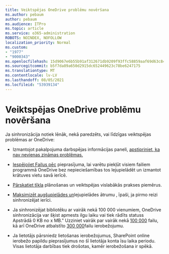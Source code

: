 ```yaml
---
title: Veiktspējas OneDrive problēmu novēršana
ms.author: pebaum
author: pebaum
ms.audience: ITPro
ms.topic: article
ms.service: o365-administration
ROBOTS: NOINDEX, NOFOLLOW
localization_priority: Normal
ms.custom:
- "1977"
- "9000343"
ms.openlocfilehash: 15d9067e6b55b91af312671db9209f93ffc58859aaf69d63c84dbc354aff3dd3
ms.sourcegitcommit: b5f7da89a650d2915dc652449623c78be6247175
ms.translationtype: MT
ms.contentlocale: lv-LV
ms.lasthandoff: 08/05/2021
ms.locfileid: "53939134"
---
```

# <a name="troubleshoot-onedrive-performance"></a>Veiktspējas OneDrive problēmu novēršana

Ja sinhronizācija notiek lēnāk, nekā paredzēts, vai līdzīgas veiktspējas problēmas ar OneDrive:

- Izmantojot pakalpojuma darbspējas informācijas paneli, [apstipriniet, ka nav nevienas zināmas problēmas.](https://portal.office.com/adminportal/home?ref=/servicehealth)

- [Iespējojiet Failus pēc](https://support.office.com/article/save-disk-space-with-onedrive-files-on-demand-for-windows-10-0e6860d3-d9f3-4971-b321-7092438fb38e) pieprasījuma, lai varētu piekļūt visiem failiem programmā OneDrive bez nepieciešamības tos lejupielādēt un izmantot krātuves vietu savā ierīcē.

- [Pārskatiet tīkla](https://docs.microsoft.com/office365/enterprise/network-planning-and-performance) plānošanas un veiktspējas vislabākās prakses piemērus.

- [Maksimizēt augšupielādes un](https://support.office.com/article/maximize-upload-and-download-speed-8eeadfb8-501f-406d-997b-98ab6ff67f43)lejupielādes ātrumu , īpaši, ja pirmo reizi sinhronizējat ierīci.

- Ja sinhronizējat bibliotēku ar vairāk nekā 100 000 vienumiem, OneDrive sinhronizācija var šķist apmests ilgu laiku vai tiek rādīts statuss Apstrādā 0 KB no x MB." Uzziniet vairāk par vairāk nekā [100 000](https://support.office.com/article/invalid-file-names-and-file-types-in-onedrive-onedrive-for-business-and-sharepoint-64883a5d-228e-48f5-b3d2-eb39e07630fa) failu, kā arī OneDrive atbalstīto [300 000](https://support.office.com/article/invalid-file-names-and-file-types-in-onedrive-onedrive-for-business-and-sharepoint-64883a5d-228e-48f5-b3d2-eb39e07630fa)failu ierobežojumu.

- Ja lietotājs pārsniedz lietošanas ierobežojumus, SharePoint online ierobežo papildu pieprasījumus no šī lietotāja konta īsu laika periodu. Visas lietotāja darbības tiek drošotas, kamēr ierobežošana ir spēkā.

